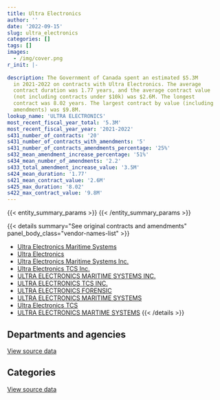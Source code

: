 ```yaml
---
title: Ultra Electronics
author: ''
date: '2022-09-15'
slug: ultra_electronics
categories: []
tags: []
images:
  - /img/cover.png
r_init: |-
  
description: The Government of Canada spent an estimated $5.3M
  in 2021-2022 on contracts with Ultra Electronics. The average
  contract duration was 1.77 years, and the average contract value
  (not including contracts under $10k) was $2.6M. The longest
  contract was 8.02 years. The largest contract by value (including
  amendments) was $9.8M.
lookup_name: 'ULTRA ELECTRONICS'
most_recent_fiscal_year_total: '5.3M'
most_recent_fiscal_year_year: '2021-2022'
s431_number_of_contracts: '20'
s431_number_of_contracts_with_amendments: '5'
s431_number_of_contracts_amendments_percentage: '25%'
s432_mean_amendment_increase_percentage: '51%'
s434_mean_number_of_amendments: '2.2'
s433_total_amendment_increase_value: '3.5M'
s424_mean_duration: '1.77'
s421_mean_contract_value: '2.6M'
s425_max_duration: '8.02'
s422_max_contract_value: '9.8M'
---
```


<script src="/rmarkdown-libs/htmlwidgets/htmlwidgets.js"></script>
<link href="/rmarkdown-libs/datatables-css/datatables-crosstalk.css" rel="stylesheet" />
<script src="/rmarkdown-libs/datatables-binding/datatables.js"></script>
<script src="/rmarkdown-libs/jquery/jquery-3.6.0.min.js"></script>
<link href="/rmarkdown-libs/dt-core-bootstrap/css/dataTables.bootstrap.min.css" rel="stylesheet" />
<link href="/rmarkdown-libs/dt-core-bootstrap/css/dataTables.bootstrap.extra.css" rel="stylesheet" />
<script src="/rmarkdown-libs/dt-core-bootstrap/js/jquery.dataTables.min.js"></script>
<script src="/rmarkdown-libs/dt-core-bootstrap/js/dataTables.bootstrap.min.js"></script>
<link href="/rmarkdown-libs/crosstalk/css/crosstalk.min.css" rel="stylesheet" />
<script src="/rmarkdown-libs/crosstalk/js/crosstalk.min.js"></script>
<script src="/rmarkdown-libs/htmlwidgets/htmlwidgets.js"></script>
<link href="/rmarkdown-libs/datatables-css/datatables-crosstalk.css" rel="stylesheet" />
<script src="/rmarkdown-libs/datatables-binding/datatables.js"></script>
<script src="/rmarkdown-libs/jquery/jquery-3.6.0.min.js"></script>
<link href="/rmarkdown-libs/dt-core-bootstrap/css/dataTables.bootstrap.min.css" rel="stylesheet" />
<link href="/rmarkdown-libs/dt-core-bootstrap/css/dataTables.bootstrap.extra.css" rel="stylesheet" />
<script src="/rmarkdown-libs/dt-core-bootstrap/js/jquery.dataTables.min.js"></script>
<script src="/rmarkdown-libs/dt-core-bootstrap/js/dataTables.bootstrap.min.js"></script>
<link href="/rmarkdown-libs/crosstalk/css/crosstalk.min.css" rel="stylesheet" />
<script src="/rmarkdown-libs/crosstalk/js/crosstalk.min.js"></script>

{{< entity_summary_params >}}
{{< /entity_summary_params >}}

{{< details summary="See original contracts and amendments" panel_body_class="vendor-names-list" >}}
- [Ultra Electronics Maritime Systems](https://search.open.canada.ca/en/ct/?sort=contract_value_f%20desc&page=1&search_text=%22Ultra%20Electronics%20Maritime%20Systems%22)
- [Ultra Electronics](https://search.open.canada.ca/en/ct/?sort=contract_value_f%20desc&page=1&search_text=%22Ultra%20Electronics%22)
- [Ultra Electronics Maritime Systems Inc.](https://search.open.canada.ca/en/ct/?sort=contract_value_f%20desc&page=1&search_text=%22Ultra%20Electronics%20Maritime%20Systems%20Inc.%22)
- [Ultra Electronics TCS Inc.](https://search.open.canada.ca/en/ct/?sort=contract_value_f%20desc&page=1&search_text=%22Ultra%20Electronics%20TCS%20Inc.%22)
- [ULTRA ELECTRONICS MARITIME SYSTEMS INC.](https://search.open.canada.ca/en/ct/?sort=contract_value_f%20desc&page=1&search_text=%22ULTRA%20ELECTRONICS%20MARITIME%20SYSTEMS%20INC.%22)
- [ULTRA ELECTRONICS TCS INC.](https://search.open.canada.ca/en/ct/?sort=contract_value_f%20desc&page=1&search_text=%22ULTRA%20ELECTRONICS%20TCS%20INC.%22)
- [ULTRA ELECTRONICS FORENSIC](https://search.open.canada.ca/en/ct/?sort=contract_value_f%20desc&page=1&search_text=%22ULTRA%20ELECTRONICS%20FORENSIC%22)
- [ULTRA ELECTRONICS MARITIME SYSTEMS](https://search.open.canada.ca/en/ct/?sort=contract_value_f%20desc&page=1&search_text=%22ULTRA%20ELECTRONICS%20MARITIME%20SYSTEMS%22)
- [Ultra Electronics TCS](https://search.open.canada.ca/en/ct/?sort=contract_value_f%20desc&page=1&search_text=%22Ultra%20Electronics%20TCS%22)
- [ULTRA ELECTRONICS MARTIME SYSTEMS](https://search.open.canada.ca/en/ct/?sort=contract_value_f%20desc&page=1&search_text=%22ULTRA%20ELECTRONICS%20MARTIME%20SYSTEMS%22)
{{< /details >}}

## Departments and agencies

<div id="htmlwidget-1" style="width:100%;height:auto;" class="datatables html-widget"></div>
<script type="application/json" data-for="htmlwidget-1">{"x":{"style":"bootstrap","filter":"none","vertical":false,"data":[["<a href=\"/departments/dnd-mdn/\">National Defence<\/a>","<a href=\"/departments/rcmp-grc/\">Royal Canadian Mounted Police<\/a>"],[1596834.2,801806.89],[3834592.35,860417.05],[12334708.79,1466339.1],[5072458.84,274290.18]],"container":"<table class=\"table table-striped table-hover row-border order-column display\">\n  <thead>\n    <tr>\n      <th>Department<\/th>\n      <th>2018-2019<\/th>\n      <th>2019-2020<\/th>\n      <th>2020-2021<\/th>\n      <th>2021-2022<\/th>\n    <\/tr>\n  <\/thead>\n<\/table>","options":{"order":[[4,"desc"]],"pageLength":10,"autoWidth":true,"columnDefs":[{"targets":1,"render":"function(data, type, row, meta) {\n    return type !== 'display' ? data : DTWidget.formatCurrency(data, \"$\", 2, 3, \",\", \".\", true, null);\n  }"},{"targets":2,"render":"function(data, type, row, meta) {\n    return type !== 'display' ? data : DTWidget.formatCurrency(data, \"$\", 2, 3, \",\", \".\", true, null);\n  }"},{"targets":3,"render":"function(data, type, row, meta) {\n    return type !== 'display' ? data : DTWidget.formatCurrency(data, \"$\", 2, 3, \",\", \".\", true, null);\n  }"},{"targets":4,"render":"function(data, type, row, meta) {\n    return type !== 'display' ? data : DTWidget.formatCurrency(data, \"$\", 2, 3, \",\", \".\", true, null);\n  }"},{"width":"16%","targets":[1,2,3,4]},{"className":"dt-right","targets":[1,2,3,4]}],"orderClasses":false}},"evals":["options.columnDefs.0.render","options.columnDefs.1.render","options.columnDefs.2.render","options.columnDefs.3.render"],"jsHooks":[]}</script>
<p class="text-right">
<a href="https://github.com/GoC-Spending/contracts-data/tree/main/data/out/vendors/ultra_electronics/summary_by_fiscal_year_by_department.csv" class="source-data-link btn btn-link">View source data</a>
</p>

## Categories

<div id="htmlwidget-2" style="width:100%;height:auto;" class="datatables html-widget"></div>
<script type="application/json" data-for="htmlwidget-2">{"x":{"style":"bootstrap","filter":"none","vertical":false,"data":[["<a href=\"/categories/facilities_and_construction/\">Facilities and construction<\/a>","<a href=\"/categories/defence/\">Defence<\/a>","<a href=\"/categories/information_technology/\">Information technology<\/a>","<a href=\"/categories/industrial_products_and_services/\">Industrial products and services<\/a>","<a href=\"/categories/security_and_protection/\">Security and protection<\/a>","<a href=\"/categories/human_capital/\">Human capital<\/a>"],[676767.96,373396.8,122355.36,1226120.98,null,null],[678622.12,null,92504.95,1293724.25,2630158.07,null],[715481.38,8184247.95,767370.63,1006887.02,3127060.9,null],[230791.57,38985,254388.62,1101146,3701536.27,19901.56]],"container":"<table class=\"table table-striped table-hover row-border order-column display\">\n  <thead>\n    <tr>\n      <th>Category<\/th>\n      <th>2018-2019<\/th>\n      <th>2019-2020<\/th>\n      <th>2020-2021<\/th>\n      <th>2021-2022<\/th>\n    <\/tr>\n  <\/thead>\n<\/table>","options":{"order":[[4,"desc"]],"dom":"t","pageLength":30,"autoWidth":true,"columnDefs":[{"targets":1,"render":"function(data, type, row, meta) {\n    return type !== 'display' ? data : DTWidget.formatCurrency(data, \"$\", 2, 3, \",\", \".\", true, null);\n  }"},{"targets":2,"render":"function(data, type, row, meta) {\n    return type !== 'display' ? data : DTWidget.formatCurrency(data, \"$\", 2, 3, \",\", \".\", true, null);\n  }"},{"targets":3,"render":"function(data, type, row, meta) {\n    return type !== 'display' ? data : DTWidget.formatCurrency(data, \"$\", 2, 3, \",\", \".\", true, null);\n  }"},{"targets":4,"render":"function(data, type, row, meta) {\n    return type !== 'display' ? data : DTWidget.formatCurrency(data, \"$\", 2, 3, \",\", \".\", true, null);\n  }"},{"width":"16%","targets":[1,2,3,4]},{"className":"dt-right","targets":[1,2,3,4]}],"orderClasses":false,"lengthMenu":[10,25,30,50,100]}},"evals":["options.columnDefs.0.render","options.columnDefs.1.render","options.columnDefs.2.render","options.columnDefs.3.render"],"jsHooks":[]}</script>
<p class="text-right">
<a href="https://github.com/GoC-Spending/contracts-data/tree/main/data/out/vendors/ultra_electronics/summary_by_fiscal_year_by_category.csv" class="source-data-link btn btn-link">View source data</a>
</p>
